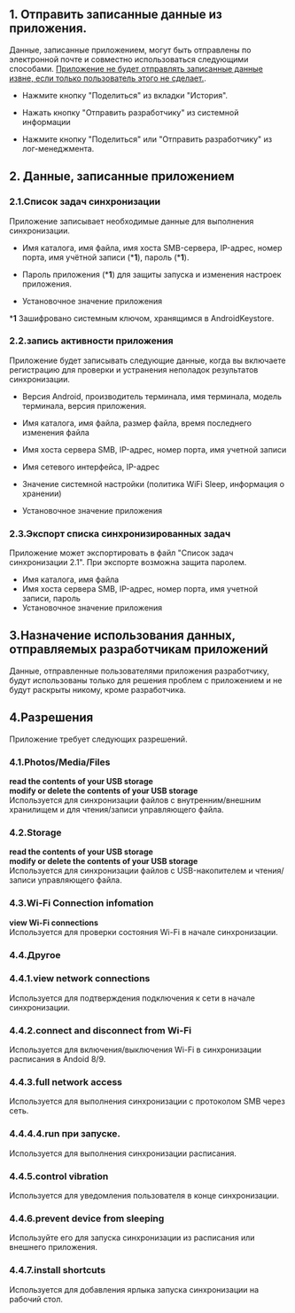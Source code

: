 ## 1. Отправить записанные данные из приложения.

Данные, записанные приложением, могут быть отправлены по электронной почте и совместно использоваться следующими способами. <span style=" цвет: красный; "><u>Приложение не будет отправлять записанные данные извне, если только пользователь этого не сделает.</u></span>.

- Нажмите кнопку "Поделиться" из вкладки "История".

- Нажать кнопку "Отправить разработчику" из системной информации

- Нажмите кнопку "Поделиться" или "Отправить разработчику" из лог-менеджмента.

## 2. Данные, записанные приложением

### 2.1.Список задач синхронизации

Приложение записывает необходимые данные для выполнения синхронизации.

- Имя каталога, имя файла, имя хоста SMB-сервера, IP-адрес, номер порта, имя учётной записи (***1**), пароль (***1**).

- Пароль приложения (***1**) для защиты запуска и изменения настроек приложения.

- Установочное значение приложения

***1** Зашифровано системным ключом, хранящимся в AndroidKeystore.

 

### 2.2.запись активности приложения

Приложение будет записывать следующие данные, когда вы включаете регистрацию для проверки и устранения неполадок результатов синхронизации.

- Версия Android, производитель терминала, имя терминала, модель терминала, версия приложения.

- Имя каталога, имя файла, размер файла, время последнего изменения файла

- Имя хоста сервера SMB, IP-адрес, номер порта, имя учетной записи

- Имя сетевого интерфейса, IP-адрес

- Значение системной настройки (политика WiFi Sleep, информация о хранении)

- Установочное значение приложения

### 2.3.Экспорт списка синхронизированных задач

Приложение может экспортировать в файл "Список задач синхронизации 2.1". При экспорте возможна защита паролем.

- Имя каталога, имя файла
- Имя хоста сервера SMB, IP-адрес, номер порта, имя учетной записи, пароль
- Установочное значение приложения 

## 3.Назначение использования данных, отправляемых разработчикам приложений

Данные, отправленные пользователями приложения разработчику, будут использованы только для решения проблем с приложением и не будут раскрыты никому, кроме разработчика.

## 4.Разрешения

Приложение требует следующих разрешений.

### 4.1.Photos/Media/Files

**read the contents of your USB storage  
modify or delete the contents of your USB storage**   
Используется для синхронизации файлов с внутренним/внешним хранилищем и для чтения/записи управляющего файла.

### 4.2.Storage

**read the contents of your USB storage  
modify or delete the contents of your USB storage**   
Используется для синхронизации файлов с USB-накопителем и чтения/записи управляющего файла.

### 4.3.Wi-Fi Connection infomation

**view Wi-Fi connections**  
Используется для проверки состояния Wi-Fi в начале синхронизации.

### 4.4.Другое

### 4.4.1.view network connections

Используется для подтверждения подключения к сети в начале синхронизации.

### 4.4.2.connect and disconnect from Wi-Fi

Используется для включения/выключения Wi-Fi в синхронизации расписания в Andoid 8/9.

### 4.4.3.full network access

Используется для выполнения синхронизации с протоколом SMB через сеть.

### 4.4.4.4.run при запуске.

Используется для выполнения синхронизации расписания.

### 4.4.5.control vibration

Используется для уведомления пользователя в конце синхронизации.

### 4.4.6.prevent device from sleeping

Используйте его для запуска синхронизации из расписания или внешнего приложения.

### 4.4.7.install shortcuts

Используется для добавления ярлыка запуска синхронизации на рабочий стол.
